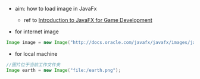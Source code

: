 - aim: how to load image in JavaFx
  - ref to [Introduction to JavaFX for Game Development](https://github.com/tutsplus/Introduction-to-JavaFX-for-Game-Development/blob/master/Example3T.java)
  
- for internet image

```java
Image image = new Image("http://docs.oracle.com/javafx/javafx/images/javafx-documentation.png"); 
```

- for local machine

```java
//图片位于当前工作文件夹  
Image earth = new Image("file:/earth.png");
```
